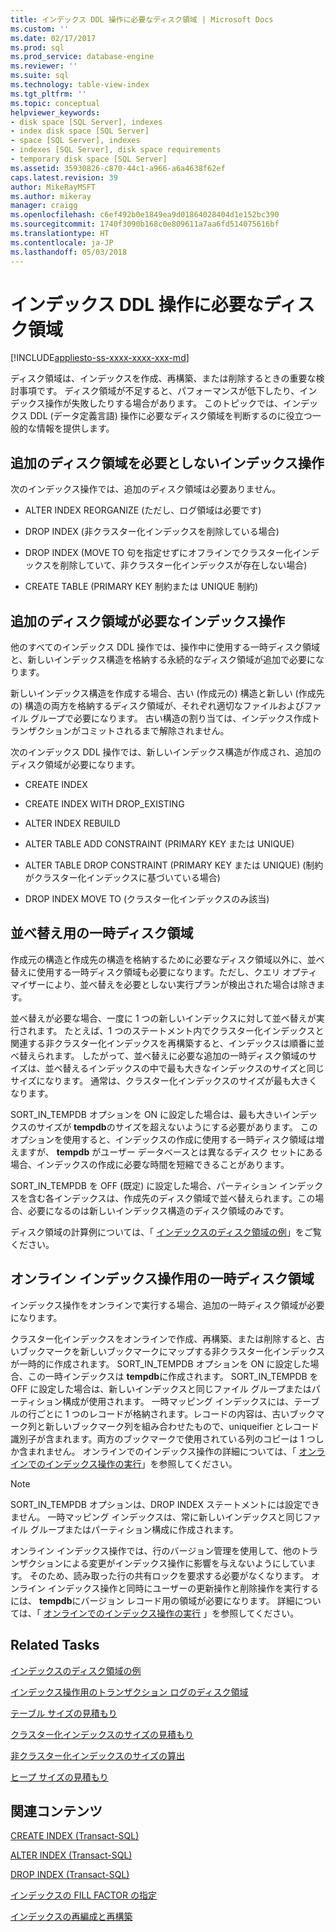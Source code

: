 ```yaml
---
title: インデックス DDL 操作に必要なディスク領域 | Microsoft Docs
ms.custom: ''
ms.date: 02/17/2017
ms.prod: sql
ms.prod_service: database-engine
ms.reviewer: ''
ms.suite: sql
ms.technology: table-view-index
ms.tgt_pltfrm: ''
ms.topic: conceptual
helpviewer_keywords:
- disk space [SQL Server], indexes
- index disk space [SQL Server]
- space [SQL Server], indexes
- indexes [SQL Server], disk space requirements
- temporary disk space [SQL Server]
ms.assetid: 35930826-c870-44c1-a966-a6a4638f62ef
caps.latest.revision: 39
author: MikeRayMSFT
ms.author: mikeray
manager: craigg
ms.openlocfilehash: c6ef492b0e1849ea9d01864028404d1e152bc390
ms.sourcegitcommit: 1740f3090b168c0e809611a7aa6fd514075616bf
ms.translationtype: HT
ms.contentlocale: ja-JP
ms.lasthandoff: 05/03/2018
---
```

# <a name="disk-space-requirements-for-index-ddl-operations"></a>インデックス DDL 操作に必要なディスク領域
[!INCLUDE[appliesto-ss-xxxx-xxxx-xxx-md](../../includes/appliesto-ss-xxxx-xxxx-xxx-md.md)]

  ディスク領域は、インデックスを作成、再構築、または削除するときの重要な検討事項です。 ディスク領域が不足すると、パフォーマンスが低下したり、インデックス操作が失敗したりする場合があります。 このトピックでは、インデックス DDL (データ定義言語) 操作に必要なディスク領域を判断するのに役立つ一般的な情報を提供します。  
  
## <a name="index-operations-that-require-no-additional-disk-space"></a>追加のディスク領域を必要としないインデックス操作  
 次のインデックス操作では、追加のディスク領域は必要ありません。  
  
-   ALTER INDEX REORGANIZE (ただし、ログ領域は必要です)  
  
-   DROP INDEX (非クラスター化インデックスを削除している場合)  
  
-   DROP INDEX (MOVE TO 句を指定せずにオフラインでクラスター化インデックスを削除していて、非クラスター化インデックスが存在しない場合)  
  
-   CREATE TABLE (PRIMARY KEY 制約または UNIQUE 制約)  
  
## <a name="index-operations-that-require-additional-disk-space"></a>追加のディスク領域が必要なインデックス操作  
 他のすべてのインデックス DDL 操作では、操作中に使用する一時ディスク領域と、新しいインデックス構造を格納する永続的なディスク領域が追加で必要になります。  
  
 新しいインデックス構造を作成する場合、古い (作成元の) 構造と新しい (作成先の) 構造の両方を格納するディスク領域が、それぞれ適切なファイルおよびファイル グループで必要になります。 古い構造の割り当ては、インデックス作成トランザクションがコミットされるまで解除されません。  
  
 次のインデックス DDL 操作では、新しいインデックス構造が作成され、追加のディスク領域が必要になります。  
  
-   CREATE INDEX  
  
-   CREATE INDEX WITH DROP_EXISTING  
  
-   ALTER INDEX REBUILD  
  
-   ALTER TABLE ADD CONSTRAINT (PRIMARY KEY または UNIQUE)  
  
-   ALTER TABLE DROP CONSTRAINT (PRIMARY KEY または UNIQUE) (制約がクラスター化インデックスに基づいている場合)  
  
-   DROP INDEX MOVE TO (クラスター化インデックスのみ該当)  
  
## <a name="temporary-disk-space-for-sorting"></a>並べ替え用の一時ディスク領域  
 作成元の構造と作成先の構造を格納するために必要なディスク領域以外に、並べ替えに使用する一時ディスク領域も必要になります。ただし、クエリ オプティマイザーにより、並べ替えを必要としない実行プランが検出された場合は除きます。  
  
 並べ替えが必要な場合、一度に 1 つの新しいインデックスに対して並べ替えが実行されます。 たとえば、1 つのステートメント内でクラスター化インデックスと関連する非クラスター化インデックスを再構築すると、インデックスは順番に並べ替えられます。 したがって、並べ替えに必要な追加の一時ディスク領域のサイズは、並べ替えるインデックスの中で最も大きなインデックスのサイズと同じサイズになります。 通常は、クラスター化インデックスのサイズが最も大きくなります。  
  
 SORT_IN_TEMPDB オプションを ON に設定した場合は、最も大きいインデックスのサイズが **tempdb**のサイズを超えないようにする必要があります。 このオプションを使用すると、インデックスの作成に使用する一時ディスク領域は増えますが、 **tempdb** がユーザー データベースとは異なるディスク セットにある場合、インデックスの作成に必要な時間を短縮できることがあります。  
  
 SORT_IN_TEMPDB を OFF (既定) に設定した場合、パーティション インデックスを含む各インデックスは、作成先のディスク領域で並べ替えられます。この場合、必要になるのは新しいインデックス構造のディスク領域のみです。  
  
 ディスク領域の計算例については、「 [インデックスのディスク領域の例](../../relational-databases/indexes/index-disk-space-example.md)」をご覧ください。  
  
## <a name="temporary-disk-space-for-online-index-operations"></a>オンライン インデックス操作用の一時ディスク領域  
 インデックス操作をオンラインで実行する場合、追加の一時ディスク領域が必要になります。  
  
 クラスター化インデックスをオンラインで作成、再構築、または削除すると、古いブックマークを新しいブックマークにマップする非クラスター化インデックスが一時的に作成されます。 SORT_IN_TEMPDB オプションを ON に設定した場合、この一時インデックスは **tempdb**に作成されます。 SORT_IN_TEMPDB を OFF に設定した場合は、新しいインデックスと同じファイル グループまたはパーティション構成が使用されます。 一時マッピング インデックスには、テーブルの行ごとに 1 つのレコードが格納されます。レコードの内容は、古いブックマーク列と新しいブックマーク列を組み合わせたもので、uniqueifier とレコード識別子が含まれます。両方のブックマークで使用されている列のコピーは 1 つしか含まれません。 オンラインでのインデックス操作の詳細については、「 [オンラインでのインデックス操作の実行](../../relational-databases/indexes/perform-index-operations-online.md)」を参照してください。  
  
> [!NOTE]  
>  SORT_IN_TEMPDB オプションは、DROP INDEX ステートメントには設定できません。 一時マッピング インデックスは、常に新しいインデックスと同じファイル グループまたはパーティション構成に作成されます。  
  
 オンライン インデックス操作では、行のバージョン管理を使用して、他のトランザクションによる変更がインデックス操作に影響を与えないようにしています。 そのため、読み取った行の共有ロックを要求する必要がなくなります。 オンライン インデックス操作と同時にユーザーの更新操作と削除操作を実行するには、 **tempdb**にバージョン レコード用の領域が必要になります。 詳細については、「 [オンラインでのインデックス操作の実行](../../relational-databases/indexes/perform-index-operations-online.md) 」を参照してください。  
  
## <a name="related-tasks"></a>Related Tasks  
 [インデックスのディスク領域の例](../../relational-databases/indexes/index-disk-space-example.md)  
  
 [インデックス操作用のトランザクション ログのディスク領域](../../relational-databases/indexes/transaction-log-disk-space-for-index-operations.md)  
  
 [テーブル サイズの見積もり](../../relational-databases/databases/estimate-the-size-of-a-table.md)  
  
 [クラスター化インデックスのサイズの見積もり](../../relational-databases/databases/estimate-the-size-of-a-clustered-index.md)  
  
 [非クラスター化インデックスのサイズの算出](../../relational-databases/databases/estimate-the-size-of-a-nonclustered-index.md)  
  
 [ヒープ サイズの見積もり](../../relational-databases/databases/estimate-the-size-of-a-heap.md)  
  
## <a name="related-content"></a>関連コンテンツ  
 [CREATE INDEX &#40;Transact-SQL&#41;](../../t-sql/statements/create-index-transact-sql.md)  
  
 [ALTER INDEX &#40;Transact-SQL&#41;](../../t-sql/statements/alter-index-transact-sql.md)  
  
 [DROP INDEX &#40;Transact-SQL&#41;](../../t-sql/statements/drop-index-transact-sql.md)  
  
 [インデックスの FILL FACTOR の指定](../../relational-databases/indexes/specify-fill-factor-for-an-index.md)  
  
 [インデックスの再編成と再構築](../../relational-databases/indexes/reorganize-and-rebuild-indexes.md)  
  
  
